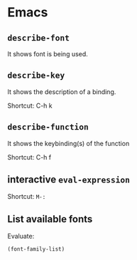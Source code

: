 # Emacs

## `describe-font`

It shows font is being used.

## `describe-key`

It shows the description of a binding.

Shortcut: C-h k

## `describe-function`

It shows the keybinding(s) of the function

Shortcut: C-h f

## interactive `eval-expression`

Shortcut: `M-:`

## List available fonts

Evaluate:

```elisp
(font-family-list)
```
